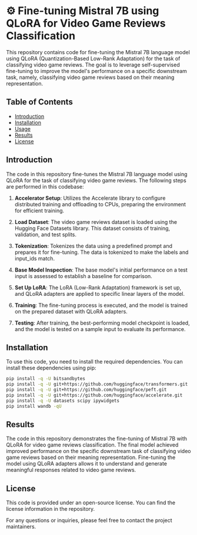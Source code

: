 # ⚙️ Fine-tuning Mistral 7B using QLoRA for Video Game Reviews Classification

This repository contains code for fine-tuning the Mistral 7B language model using QLoRA (Quantization-Based Low-Rank Adaptation) for the task of classifying video game reviews. The goal is to leverage self-supervised fine-tuning to improve the model's performance on a specific downstream task, namely, classifying video game reviews based on their meaning representation.

## Table of Contents

- [Introduction](#introduction)
- [Installation](#installation)
- [Usage](#usage)
- [Results](#results)
- [License](#license)

## Introduction

The code in this repository fine-tunes the Mistral 7B language model using QLoRA for the task of classifying video game reviews. The following steps are performed in this codebase:

1. **Accelerator Setup**: Utilizes the Accelerate library to configure distributed training and offloading to CPUs, preparing the environment for efficient training.

2. **Load Dataset**: The video game reviews dataset is loaded using the Hugging Face Datasets library. This dataset consists of training, validation, and test splits.

3. **Tokenization**: Tokenizes the data using a predefined prompt and prepares it for fine-tuning. The data is tokenized to make the labels and input_ids match.

4. **Base Model Inspection**: The base model's initial performance on a test input is assessed to establish a baseline for comparison.

5. **Set Up LoRA**: The LoRA (Low-Rank Adaptation) framework is set up, and QLoRA adapters are applied to specific linear layers of the model.

6. **Training**: The fine-tuning process is executed, and the model is trained on the prepared dataset with QLoRA adapters.

7. **Testing**: After training, the best-performing model checkpoint is loaded, and the model is tested on a sample input to evaluate its performance.

## Installation

To use this code, you need to install the required dependencies. You can install these dependencies using pip:

```bash
pip install -q -U bitsandbytes
pip install -q -U git+https://github.com/huggingface/transformers.git
pip install -q -U git+https://github.com/huggingface/peft.git
pip install -q -U git+https://github.com/huggingface/accelerate.git
pip install -q -U datasets scipy ipywidgets
pip install wandb -qU
```

## Results

The code in this repository demonstrates the fine-tuning of Mistral 7B with QLoRA for video game reviews classification. The final model achieved improved performance on the specific downstream task of classifying video game reviews based on their meaning representation. Fine-tuning the model using QLoRA adapters allows it to understand and generate meaningful responses related to video game reviews.

## License

This code is provided under an open-source license. You can find the license information in the repository.

For any questions or inquiries, please feel free to contact the project maintainers.
```
